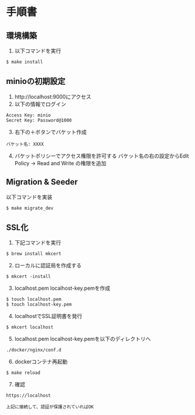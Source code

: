 # 手順書
## 環境構築
1. 以下コマンドを実行
```
$ make install
``` 

## minioの初期設定
1. http://localhost:9000にアクセス
2. 以下の情報でログイン
```
Access Key: minio
Secret Key: Password@1000
```

3. 右下の＋ボタンでバケット作成
```
バケット名: XXXX
```

4. バケットポリシーでアクセス権限を許可する
バケット名の右の設定からEdit Policy -> Read and Write の権限を追加


## Migration & Seeder
以下コマンドを実装
```
$ make migrate_dev

```

## SSL化
1. 下記コマンドを実行
```
$ brew install mkcert
``` 

2. ローカルに認証局を作成する
```
$ mkcert -install
``` 

3. localhost.pem localhost-key.pemを作成
```
$ touch localhost.pem
$ touch localhost-key.pem
```

4. localhostでSSL証明書を発行
```
$ mkcert localhost
``` 

5. localhost.pem localhost-key.pemを以下のディレクトリへ
```
./docker/nginx/conf.d
``` 

6. dockerコンテナ再起動
```
$ make reload
```

7. 確認

```
https://localhost

上記に接続して、認証が保護されていればOK
```
